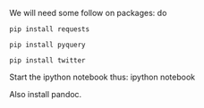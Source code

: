 We will need some follow on packages:
do 

	pip install requests

	pip install pyquery

	pip install twitter

Start the ipython notebook thus:
ipython notebook

Also install pandoc.


